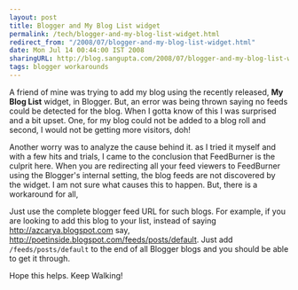 ```yaml
---
layout: post
title: Blogger and My Blog List widget
permalink: /tech/blogger-and-my-blog-list-widget.html
redirect_from: "/2008/07/blogger-and-my-blog-list-widget.html"
date: Mon Jul 14 00:44:00 IST 2008
sharingURL: http://blog.sangupta.com/2008/07/blogger-and-my-blog-list-widget.html
tags: blogger workarounds
---
```


A friend of mine was trying to add my blog using the recently released, 
<b>My Blog List</b> widget, in Blogger. But, an error was being thrown saying 
no feeds could be detected for the blog. When I gotta know of this I was surprised 
and a bit upset. One, for my blog could not be added to a blog roll and second, 
I would not be getting more visitors, doh!

Another worry was to analyze the cause behind it. as I tried it myself and with 
a few hits and trials, I came to the conclusion that FeedBurner is the culprit 
here. When you are redirecting all your feed viewers to FeedBurner using the Blogger's 
internal setting, the blog feeds are not discovered by the widget. I am not sure 
what causes this to happen. But, there is a workaround for all,

Just use the complete blogger feed URL for such blogs. For example, if you are 
looking to add this blog to your list, instead of saying 
<a href="http://azcarya.blogspot.com">http://azcarya.blogspot.com</a> say, 
<a href="http://azcarya.blogspot.com">http://poetinside.blogspot.com/feeds/posts/default</a>. 
Just add `/feeds/posts/default` to the end of all Blogger blogs and you should be 
able to get it through.

Hope this helps. 
Keep Walking!
